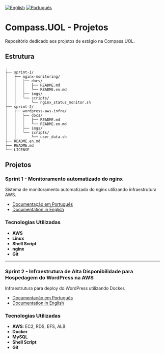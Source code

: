 [![English](https://img.shields.io/badge/English-blue.svg)](README.en.md)
[![Português](https://img.shields.io/badge/Português-green.svg)](README.md)

# Compass.UOL - Projetos

Repositório dedicado aos projetos de estágio na Compass.UOL.

## Estrutura

```
.
├── sprint-1/
│   ├── nginx-monitoring/
│   │   ├── docs/
│   │   │   ├── README.md 
│   │   │   └── README.en.md
│   │   ├── imgs/
│   │   └── scripts/
│   │       └── nginx_status_monitor.sh
├── sprint-2/
│   ├── wordpress-aws-infra/
│   │   ├── docs/
│   │   │   ├── README.md
│   │   │   └── README.en.md
│   │   ├── imgs/
│   │   └── scripts/
│   │       └── user_data.sh
├── README.en.md
├── README.md
└── LICENSE
```

## Projetos

### Sprint 1 - Monitoramento automatizado do nginx
Sistema de monitoramento automatizado do nginx utilizando infraestrutura AWS.

- [Documentação em Português](./sprint-1/nginx-monitoring/docs/README.md)
- [Documentation in English](./sprint-1/nginx-monitoring/docs/README.en.md)

### Tecnologias Utilizadas

- **AWS**
- **Linux**
- **Shell Script**
- **nginx**
- **Git**

---

### Sprint 2 - Infraestrutura de Alta Disponibilidade para Hospedagem do WordPress na AWS
Infraestrutura para deploy do WordPress utilizando Docker.

- [Documentação em Português](./sprint-2/wordpress-aws-infra/docs/README.md)  
- [Documentation in English](./sprint-2/wordpress-aws-infra/docs/README.en.md)  

### Tecnologias Utilizadas  

- **AWS**: EC2, RDS, EFS, ALB  
- **Docker** 
- **MySQL**  
- **Shell Script** 
- **Git**  
